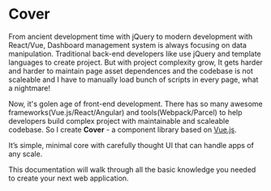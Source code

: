 # Cover

From ancient development time with jQuery to modern development with React/Vue, Dashboard management system is always focusing on data manipulation. Traditional back-end developers like use jQuery and template languages to create project. But with project complexity grow, It gets harder and harder to maintain page asset dependences and the codebase is not scaleable and I have to manually load bunch of scripts in every page, what a nightmare!

Now, it's golen age of front-end development. There has so many awesome frameworks(Vue.js/React/Angular) and tools(Webpack/Parcel) to help developers build complex project with maintainable and scaleable codebase. So I create **Cover** - a component library based on [Vue.js](https://vuejs.org/).

It’s simple, minimal core with carefully thought UI that can handle apps of any scale.

This documentation will walk through all the basic knowledge you needed to create your next web application.

